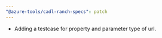```yaml
---
"@azure-tools/cadl-ranch-specs": patch
---
```


- Adding a testcase for property and parameter type of url.
